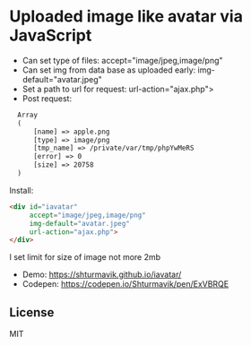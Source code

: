 # Uploaded image like avatar via JavaScript
  -  Can set type of files: accept="image/jpeg,image/png"
  -  Can set img from data base as uploaded early: img-default="avatar.jpeg"
  -  Set a path to url for request: url-action="ajax.php">
  -  Post request: 

```html
  Array
  (
      [name] => apple.png
      [type] => image/png
      [tmp_name] => /private/var/tmp/phpYwMeRS
      [error] => 0
      [size] => 20758
  )
```

Install:
```html
<div id="iavatar"
     accept="image/jpeg,image/png"
     img-default="avatar.jpeg"
     url-action="ajax.php">
</div>
```

I set limit for size of image not more 2mb

- Demo: https://shturmavik.github.io/iavatar/
- Codepen: https://codepen.io/Shturmavik/pen/ExVBRQE

License
----
MIT
